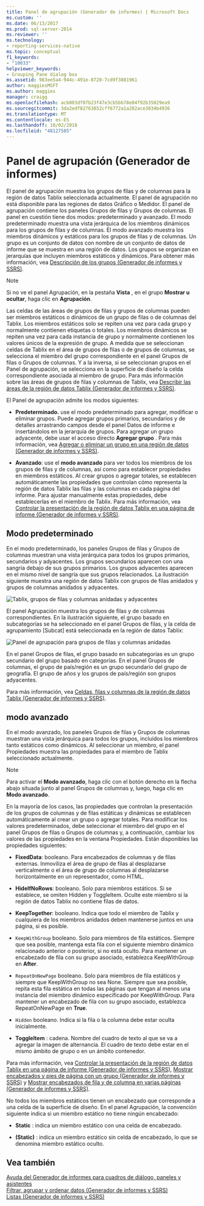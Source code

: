 ```yaml
---
title: Panel de agrupación (Generador de informes) | Microsoft Docs
ms.custom: ''
ms.date: 06/13/2017
ms.prod: sql-server-2014
ms.reviewer: ''
ms.technology:
- reporting-services-native
ms.topic: conceptual
f1_keywords:
- "10033"
helpviewer_keywords:
- Grouping Pane dialog box
ms.assetid: 983ee5a4-944c-491e-8720-7cd9f3881961
author: maggiesMSFT
ms.author: maggies
manager: craigg
ms.openlocfilehash: acb003df07b23f47e3cb5bb78e04f92b35029ea9
ms.sourcegitcommit: 3da2edf82763852cff6772a1a282ace3034b4936
ms.translationtype: MT
ms.contentlocale: es-ES
ms.lasthandoff: 10/02/2018
ms.locfileid: "48127585"
---
```

# <a name="grouping-pane-report-builder"></a>Panel de agrupación (Generador de informes)
  El panel de agrupación muestra los grupos de filas y de columnas para la región de datos Tablix seleccionada actualmente. El panel de agrupación no está disponible para las regiones de datos Gráfico o Medidor. El panel de agrupación contiene los paneles Grupos de filas y Grupos de columnas. El panel en cuestión tiene dos modos: predeterminado y avanzado. El modo predeterminado muestra una vista jerárquica de los miembros dinámicos para los grupos de filas y de columnas. El modo avanzado muestra los miembros dinámicos y estáticos para los grupos de filas y de columnas. Un grupo es un conjunto de datos con nombre de un conjunto de datos de informe que se muestra en una región de datos. Los grupos se organizan en jerarquías que incluyen miembros estáticos y dinámicos. Para obtener más información, vea [Descripción de los grupos &#40;Generador de informes y SSRS&#41;](understanding-groups-report-builder-and-ssrs.md).  
  
> [!NOTE]  
>  Si no ve el panel Agrupación, en la pestaña **Vista** , en el grupo **Mostrar u ocultar**, haga clic en **Agrupación**.  
  
 Las celdas de las áreas de grupos de filas y grupos de columnas pueden ser miembros estáticos o dinámicos de un grupo de filas o de columnas del Tablix. Los miembros estáticos solo se repiten una vez para cada grupo y normalmente contienen etiquetas o totales. Los miembros dinámicos se repiten una vez para cada instancia de grupo y normalmente contienen los valores únicos de la expresión de grupo. A medida que se seleccionan celdas de Tablix en el área de grupos de filas o de grupos de columnas, se selecciona el miembro del grupo correspondiente en el panel Grupos de filas o Grupos de columnas. Y a la inversa, si se seleccionan grupos en el Panel de agrupación, se selecciona en la superficie de diseño la celda correspondiente asociada al miembro de grupo. Para más información sobre las áreas de grupos de filas y columnas de Tablix, vea [Describir las áreas de la región de datos Tablix &#40;Generador de informes y SSRS&#41;](tablix-data-region-areas-report-builder-and-ssrs.md).  
  
 El Panel de agrupación admite los modos siguientes:  
  
-   **Predeterminado.** use el modo predeterminado para agregar, modificar o eliminar grupos. Puede agregar grupos primarios, secundarios y de detalles arrastrando campos desde el panel Datos de informe e insertándolos en la jerarquía de grupos. Para agregar un grupo adyacente, debe usar el acceso directo **Agregar grupo** . Para más información, vea [Agregar o eliminar un grupo en una región de datos &#40;Generador de informes y SSRS&#41;](add-or-delete-a-group-in-a-data-region-report-builder-and-ssrs.md).  
  
-   **Avanzado**: use el **modo avanzado** para ver todos los miembros de los grupos de filas y de columnas, así como para establecer propiedades en miembros estáticos. Al crear grupos o agregar totales, se establecen automáticamente las propiedades que controlan cómo representa la región de datos Tablix las filas y las columnas en cada página del informe. Para ajustar manualmente estas propiedades, debe establecerlas en el miembro de Tablix. Para más información, vea [Controlar la presentación de la región de datos Tablix en una página de informe &#40;Generador de informes y SSRS&#41;](controlling-the-tablix-data-region-display-on-a-report-page.md).  
  
## <a name="default-mode"></a>Modo predeterminado  
 En el modo predeterminado, los paneles Grupos de filas y Grupos de columnas muestran una vista jerárquica para todos los grupos primarios, secundarios y adyacentes. Los grupos secundarios aparecen con una sangría debajo de sus grupos primarios. Los grupos adyacentes aparecen en el mismo nivel de sangría que sus grupos relacionados. La ilustración siguiente muestra una región de datos Tablix con grupos de filas anidados y grupos de columnas anidados y adyacentes.  
  
 ![Tablix, grupos de filas y columnas anidadas y adyacentes](../media/rs-basictablixdesigngroupingpane.gif "Tablix, grupos de filas y columnas anidadas y adyacentes")  
  
 El panel Agrupación muestra los grupos de filas y de columnas correspondientes. En la ilustración siguiente, el grupo basado en subcategorías se ha seleccionado en el panel Grupos de filas, y la celda de agrupamiento [Subcat] está seleccionada en la región de datos Tablix:  
  
 ![Panel de agrupación para grupos de filas y columnas anidadas](../media/rs-basictablixdesigngroupingpanedefaultview.gif "Panel de agrupación para grupos de filas y columnas anidadas")  
  
 En el panel Grupos de filas, el grupo basado en subcategorías es un grupo secundario del grupo basado en categorías. En el panel Grupos de columnas, el grupo de país/región es un grupo secundario del grupo de geografía. El grupo de años y los grupos de país/región son grupos adyacentes.  
  
 Para más información, vea [Celdas, filas y columnas de la región de datos Tablix &#40;Generador de informes y SSRS&#41;](tablix-data-region-cells-rows-and-columns-report-builder-and-ssrs.md).  
  
## <a name="advanced-mode"></a>modo avanzado  
 En el modo avanzado, los paneles Grupos de filas y Grupos de columnas muestran una vista jerárquica para todos los grupos, incluidos los miembros tanto estáticos como dinámicos. Al seleccionar un miembro, el panel Propiedades muestra las propiedades para el miembro de Tablix seleccionado actualmente.  
  
> [!NOTE]  
>  Para activar el **Modo avanzado**, haga clic con el botón derecho en la flecha abajo situada junto al panel Grupos de columnas y, luego, haga clic en **Modo avanzado**.  
  
 En la mayoría de los casos, las propiedades que controlan la presentación de los grupos de columnas y de filas estáticas y dinámicas se establecen automáticamente al crear un grupo o agregar totales. Para modificar los valores predeterminados, debe seleccionar el miembro del grupo en el panel Grupos de filas o Grupos de columnas y, a continuación, cambiar los valores de las propiedades en la ventana Propiedades. Están disponibles las propiedades siguientes:  
  
-   **FixedData**: booleano. Para encabezados de columnas y de filas externas. Inmoviliza el área de grupo de filas al desplazarse verticalmente o el área de grupo de columnas al desplazarse horizontalmente en un representador, como HTML.  
  
-   **HideIfNoRows**: booleano. Solo para miembros estáticos. Si se establece, se omiten Hidden y ToggleItem. Oculte este miembro si la región de datos Tablix no contiene filas de datos.  
  
-   **KeepTogether**: booleano. Indica que todo el miembro de Tablix y cualquiera de los miembros anidados deben mantenerse juntos en una página, si es posible.  
  
-   `KeepWithGroup`  booleano. Solo para miembros de fila estáticos. Siempre que sea posible, mantenga esta fila con el siguiente miembro dinámico relacionado anterior o posterior, si no está oculto. Para mantener un encabezado de fila con su grupo asociado, establezca KeepWithGroup en **After**.  
  
-   `RepeatOnNewPage`  booleano. Solo para miembros de fila estáticos y siempre que KeepWithGroup no sea None. Siempre que sea posible, repita esta fila estática en todas las páginas que tengan al menos una instancia del miembro dinámico especificado por KeepWithGroup. Para mantener un encabezado de fila con su grupo asociado, establezca RepeatOnNewPage en **True**.  
  
-   `Hidden`  booleano. Indica si la fila o la columna debe estar oculta inicialmente.  
  
-   **ToggleItem** : cadena. Nombre del cuadro de texto al que se va a agregar la imagen de alternancia. El cuadro de texto debe estar en el mismo ámbito de grupo o en un ámbito contenedor.  
  
 Para más información, vea [Controlar la presentación de la región de datos Tablix en una página de informe &#40;Generador de informes y SSRS&#41;](controlling-the-tablix-data-region-display-on-a-report-page.md), [Mostrar encabezados y pies de página con un grupo &#40;Generador de informes y SSRS&#41;](display-headers-and-footers-with-a-group-report-builder-and-ssrs.md) y [Mostrar encabezados de fila y de columna en varias páginas &#40;Generador de informes y SSRS&#41;](display-row-and-column-headers-on-multiple-pages-report-builder-and-ssrs.md).  
  
 No todos los miembros estáticos tienen un encabezado que corresponde a una celda de la superficie de diseño. En el panel Agrupación, la convención siguiente indica si un miembro estático no tiene ningún encabezado:  
  
-   **Static** : indica un miembro estático con una celda de encabezado.  
  
-   **(Static)** : indica un miembro estático sin celda de encabezado, lo que se denomina miembro estático oculto.  
  
## <a name="see-also"></a>Vea también  
 [Ayuda del Generador de informes para cuadros de diálogo, paneles y asistentes](../report-builder-help-for-dialog-boxes-panes-and-wizards.md)   
 [Filtrar, agrupar y ordenar datos &#40;Generador de informes y SSRS&#41;](filter-group-and-sort-data-report-builder-and-ssrs.md)   
 [Listas &#40;Generador de informes y SSRS&#41;](tables-matrices-and-lists-report-builder-and-ssrs.md)  
  
  
